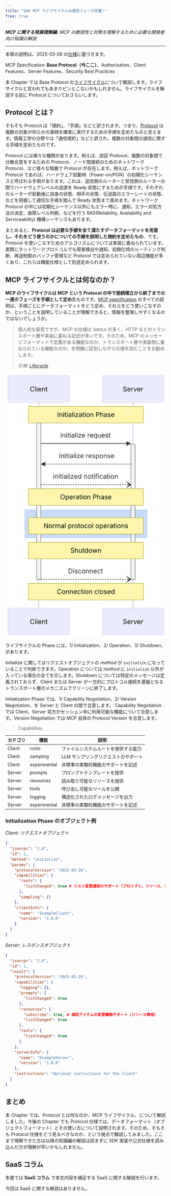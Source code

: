 ```yaml
---
title: "§06 MCP ライフサイクルは通信フェーズ定義！"
free: true
---
```


___MCP に関する発展理解編:___  _MCP の脆弱性と対策を理解するために必要な開発者向け知識の解説_

---

本章の説明は、2025-03-26 の[仕様](https://modelcontextprotocol.io/specification/2025-03-26)に基づきます。

MCP Specification: **Base Protocol（今ここ）**、Authorization、Client Features、Server Features、Security Best Practices

本 Chapter では Base Protocol の[ライフサイクル](https://modelcontextprotocol.io/specification/2025-03-26/basic/lifecycle)について解説します。ライフサイクルと言われてもあまりピンとこないかもしれません。ライフサイクルを解説する前に Protocol についておさらいします。

## Protocol とは？

そもそも Protocol は「規約」、「手順」などと訳されます。つまり、[Protocol](https://ja.wikipedia.org/wiki/%E3%83%97%E3%83%AD%E3%83%88%E3%82%B3%E3%83%AB) は複数の対象が何らかの事柄を確実に実行するための手順を定めたものと言えます。情報工学の分野では「通信規約」などと訳され、複数の対象間の通信に関する手順を定めたものです。

Protocol には様々な種類があります。例えば、認証 Protocol、複数の対象間で分散合意をするための Protocol、ノード間接続のためのネットワーク Protocol、など様々な階層で Protocol が存在します。例えば、ネットワーク Protocol であれば、ハードウェア起動時（Power-on/PON）の初期化シーケンスと呼ばれる手順があります。これは、送信側のルーターと受信側のルーターの間でハードウェアレベルの送達を Ready 状態にするための手順です。それぞれのルーターが起動後に自身の状態、相手の状態、伝送路のエラーレートの状態、などを把握して適切な手順を踏んで Ready 状態まで進めます。ネットワーク Protocol の中には初期化シーケンス以外にもエラー時に、通知、エラー対処方法の決定、故障レベル判断、などを行う RAS(Reliability, Availability and Serviceability) 機構シーケンスもあります。

まとめると、**Protocol は必要な手順を全て満たすデータフォーマットを用意し、それをどう使うのかについての手順を説明した規約を定めたもの**、です。Protocol を使いこなすためのアルゴリズムについては実装に委ねられています。実際にネットワークプロトコルでも障害検出や通知、初期化時のルーティング判断、再送制御のバッファ管理など Protocol では定められていない周辺機能が多くあり、これらは機能仕様として別途定められます。

## MCP ライフサイクルとは何なのか？

**MCP のライフサイクルは MCP という Protocol の中で接続確立から終了までの一連のフェーズを手順として定めた**ものです。[MCP specification](https://modelcontextprotocol.io/specification/2025-03-26) のすべての説明は、手順ごとにデータフォーマットをどう定め、それらをどう使いこなすのか、ということを説明していることが理解できると、情報を整理しやすくなるのではないでしょうか。

> 個人的な感覚ですが、MCP の仕様は `SHOULD` が多く、HTTP などのトランスポート層や実装に委ねる記述が多いです。そのため、MCP のメッセージフォーマットで定義がある機能なのか、トランスポート層や実装側に委ねられている機能なのか、を明確に区別しながら仕様を読むことをお勧めします。

> _引用: [Lifecycle ](https://modelcontextprotocol.io/specification/2025-03-26/basic/lifecycle)_

![060101](/images/books/security-of-the-mcp/fig_c06_s01_01.png)

ライフサイクルの Phase には、1/ Initialization、2/ Operation、3/ Shutdown、があります。

Initialize に関してはリクエストオブジェクトの _method_ が `initialize` になっていることで判断できます。Operation については _method_ に `initialize` 以外が入っている場合の全てを示します。Shutdown については特定のメッセージは定義されておらず、Client または Server が一方的にプロトコル接続を基盤となるトランスポート層のメカニズムでクリーンに終了します。

Initialization Phase では、1/ Capability Negotiation、2/ Version Negotiation、を Server と Client の間で合意します。 Capability Negotiation では Client、Server 双方がセッション中に利用可能な機能について合意します。Version Negotiation では MCP 自体の Protocol Version を合意します。

> Capabilities

| カテゴリ   | 機能            | 説明                                                                 |
|------------|-----------------|----------------------------------------------------------------------|
| Client | roots          | ファイルシステムルートを提供する能力                                |
| Client | sampling       | LLM サンプリングリクエストのサポート                                  |
| Client | experimental   | 非標準の実験的機能のサポートを記述                                   |
| Server | prompts        | プロンプトテンプレートを提供                                         |
| Server | resources      | 読み取り可能なリソースを提供                                         |
| Server | tools          | 呼び出し可能なツールを公開                                           |
| Server | logging        | 構造化されたログメッセージを出力                                     |
| Server | experimental   | 非標準の実験的機能のサポートを記述                                   |

### Initialization Phase のオブジェクト例

_Client: リクエストオブジェクト_

```json
{
  "jsonrpc": "2.0",
  "id": 1,
  "method": "initialize",
  "params": {
    "protocolVersion": "2025-03-26",
    "capabilities": {
      "roots": {
        "listChanged": true # リスト変更通知のサポート（プロンプト、リソース、ツール向け）
      },
      "sampling": {}
    },
    "clientInfo": {
      "name": "ExampleClient",
      "version": "1.0.0"
    }
  }
}
```

_Server: レスポンスオブジェクト_

```json
{
  "jsonrpc": "2.0",
  "id": 1,
  "result": {
    "protocolVersion": "2025-03-26",
    "capabilities": {
      "logging": {},
      "prompts": {
        "listChanged": true
      },
      "resources": {
        "subscribe": true, # 個別アイテムの変更購読サポート（リソース専用）
        "listChanged": true
      },
      "tools": {
        "listChanged": true
      }
    },
    "serverInfo": {
      "name": "ExampleServer",
      "version": "1.0.0"
    },
    "instructions": "Optional instructions for the client"
  }
}
```

## まとめ

本 Chapter では、Protocol とは何なのか、MCP ライフサイクル、について解説しました。今後の Chapter でも Protocol 仕様では、データフォーマット（オブジェクトフォーマット）とその使い方について説明されます。そのため、そもそも Protocol 仕様をどう見るべきなのか、という視点で解説してみました。ここまで理解できた方は以降の知識編の解説は読まずに SDK 実装や公式仕様を読み込んだ方が理解が早いかもしれません。

## SaaS コラム

本書では **SaaS コラム** で本文内容を補足する SaaS に関する解説を行います。

今回は SaaS に関する解説はありません。